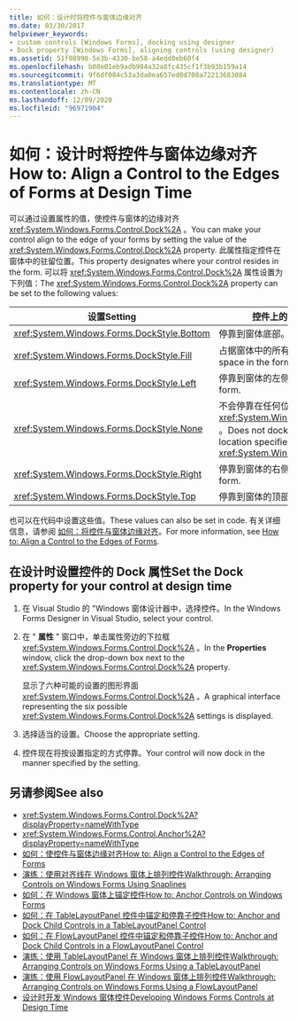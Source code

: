 ```yaml
---
title: 如何：设计时将控件与窗体边缘对齐
ms.date: 03/30/2017
helpviewer_keywords:
- custom controls [Windows Forms], docking using designer
- Dock property [Windows Forms], aligning controls (using designer)
ms.assetid: 51f08998-5e3b-4330-be58-a4edd0eb60f4
ms.openlocfilehash: b08e01eb9adb984a32a8fc435cf1f3b93b159a14
ms.sourcegitcommit: 9f6df084c53a3da0ea657ed0d708a72213683084
ms.translationtype: MT
ms.contentlocale: zh-CN
ms.lasthandoff: 12/09/2020
ms.locfileid: "96971904"
---
```

# <a name="how-to-align-a-control-to-the-edges-of-forms-at-design-time"></a><span data-ttu-id="1ae88-102">如何：设计时将控件与窗体边缘对齐</span><span class="sxs-lookup"><span data-stu-id="1ae88-102">How to: Align a Control to the Edges of Forms at Design Time</span></span>

<span data-ttu-id="1ae88-103">可以通过设置属性的值，使控件与窗体的边缘对齐 <xref:System.Windows.Forms.Control.Dock%2A> 。</span><span class="sxs-lookup"><span data-stu-id="1ae88-103">You can make your control align to the edge of your forms by setting the value of the <xref:System.Windows.Forms.Control.Dock%2A> property.</span></span> <span data-ttu-id="1ae88-104">此属性指定控件在窗体中的驻留位置。</span><span class="sxs-lookup"><span data-stu-id="1ae88-104">This property designates where your control resides in the form.</span></span> <span data-ttu-id="1ae88-105">可以将 <xref:System.Windows.Forms.Control.Dock%2A> 属性设置为下列值：</span><span class="sxs-lookup"><span data-stu-id="1ae88-105">The <xref:System.Windows.Forms.Control.Dock%2A> property can be set to the following values:</span></span>

|<span data-ttu-id="1ae88-106">设置</span><span class="sxs-lookup"><span data-stu-id="1ae88-106">Setting</span></span>|<span data-ttu-id="1ae88-107">控件上的效果</span><span class="sxs-lookup"><span data-stu-id="1ae88-107">Effect on your control</span></span>|
|-------------|----------------------------|
|<xref:System.Windows.Forms.DockStyle.Bottom>|<span data-ttu-id="1ae88-108">停靠到窗体底部。</span><span class="sxs-lookup"><span data-stu-id="1ae88-108">Docks to the bottom of the form.</span></span>|
|<xref:System.Windows.Forms.DockStyle.Fill>|<span data-ttu-id="1ae88-109">占据窗体中的所有剩余空间。</span><span class="sxs-lookup"><span data-stu-id="1ae88-109">Fills all remaining space in the form.</span></span>|
|<xref:System.Windows.Forms.DockStyle.Left>|<span data-ttu-id="1ae88-110">停靠到窗体的左侧。</span><span class="sxs-lookup"><span data-stu-id="1ae88-110">Docks to the left side of the form.</span></span>|
|<xref:System.Windows.Forms.DockStyle.None>|<span data-ttu-id="1ae88-111">不会停靠在任何位置，并且它会出现在由其指定的位置 <xref:System.Windows.Forms.Control.Location%2A> 。</span><span class="sxs-lookup"><span data-stu-id="1ae88-111">Does not dock anywhere, and it appears at the location specified by its <xref:System.Windows.Forms.Control.Location%2A>.</span></span>|
|<xref:System.Windows.Forms.DockStyle.Right>|<span data-ttu-id="1ae88-112">停靠到窗体的右侧。</span><span class="sxs-lookup"><span data-stu-id="1ae88-112">Docks to the right side of the form.</span></span>|
|<xref:System.Windows.Forms.DockStyle.Top>|<span data-ttu-id="1ae88-113">停靠到窗体的顶部。</span><span class="sxs-lookup"><span data-stu-id="1ae88-113">Docks to the top of the form.</span></span>|

<span data-ttu-id="1ae88-114">也可以在代码中设置这些值。</span><span class="sxs-lookup"><span data-stu-id="1ae88-114">These values can also be set in code.</span></span> <span data-ttu-id="1ae88-115">有关详细信息，请参阅 [如何：将控件与窗体边缘对齐](how-to-align-a-control-to-the-edges-of-forms.md)。</span><span class="sxs-lookup"><span data-stu-id="1ae88-115">For more information, see [How to: Align a Control to the Edges of Forms](how-to-align-a-control-to-the-edges-of-forms.md).</span></span>

## <a name="set-the-dock-property-for-your-control-at-design-time"></a><span data-ttu-id="1ae88-116">在设计时设置控件的 Dock 属性</span><span class="sxs-lookup"><span data-stu-id="1ae88-116">Set the Dock property for your control at design time</span></span>

1. <span data-ttu-id="1ae88-117">在 Visual Studio 的 "Windows 窗体设计器中，选择控件。</span><span class="sxs-lookup"><span data-stu-id="1ae88-117">In the Windows Forms Designer in Visual Studio, select your control.</span></span>

2. <span data-ttu-id="1ae88-118">在 " **属性** " 窗口中，单击属性旁边的下拉框 <xref:System.Windows.Forms.Control.Dock%2A> 。</span><span class="sxs-lookup"><span data-stu-id="1ae88-118">In the **Properties** window, click the drop-down box next to the <xref:System.Windows.Forms.Control.Dock%2A> property.</span></span>

     <span data-ttu-id="1ae88-119">显示了六种可能的设置的图形界面 <xref:System.Windows.Forms.Control.Dock%2A> 。</span><span class="sxs-lookup"><span data-stu-id="1ae88-119">A graphical interface representing the six possible <xref:System.Windows.Forms.Control.Dock%2A> settings is displayed.</span></span>

3. <span data-ttu-id="1ae88-120">选择适当的设置。</span><span class="sxs-lookup"><span data-stu-id="1ae88-120">Choose the appropriate setting.</span></span>

4. <span data-ttu-id="1ae88-121">控件现在将按设置指定的方式停靠。</span><span class="sxs-lookup"><span data-stu-id="1ae88-121">Your control will now dock in the manner specified by the setting.</span></span>

## <a name="see-also"></a><span data-ttu-id="1ae88-122">另请参阅</span><span class="sxs-lookup"><span data-stu-id="1ae88-122">See also</span></span>

- <xref:System.Windows.Forms.Control.Dock%2A?displayProperty=nameWithType>
- <xref:System.Windows.Forms.Control.Anchor%2A?displayProperty=nameWithType>
- [<span data-ttu-id="1ae88-123">如何：使控件与窗体边缘对齐</span><span class="sxs-lookup"><span data-stu-id="1ae88-123">How to: Align a Control to the Edges of Forms</span></span>](how-to-align-a-control-to-the-edges-of-forms.md)
- [<span data-ttu-id="1ae88-124">演练：使用对齐线在 Windows 窗体上排列控件</span><span class="sxs-lookup"><span data-stu-id="1ae88-124">Walkthrough: Arranging Controls on Windows Forms Using Snaplines</span></span>](walkthrough-arranging-controls-on-windows-forms-using-snaplines.md)
- [<span data-ttu-id="1ae88-125">如何：在 Windows 窗体上锚定控件</span><span class="sxs-lookup"><span data-stu-id="1ae88-125">How to: Anchor Controls on Windows Forms</span></span>](how-to-anchor-controls-on-windows-forms.md)
- [<span data-ttu-id="1ae88-126">如何：在 TableLayoutPanel 控件中锚定和停靠子控件</span><span class="sxs-lookup"><span data-stu-id="1ae88-126">How to: Anchor and Dock Child Controls in a TableLayoutPanel Control</span></span>](how-to-anchor-and-dock-child-controls-in-a-tablelayoutpanel-control.md)
- [<span data-ttu-id="1ae88-127">如何：在 FlowLayoutPanel 控件中锚定和停靠子控件</span><span class="sxs-lookup"><span data-stu-id="1ae88-127">How to: Anchor and Dock Child Controls in a FlowLayoutPanel Control</span></span>](how-to-anchor-and-dock-child-controls-in-a-flowlayoutpanel-control.md)
- [<span data-ttu-id="1ae88-128">演练：使用 TableLayoutPanel 在 Windows 窗体上排列控件</span><span class="sxs-lookup"><span data-stu-id="1ae88-128">Walkthrough: Arranging Controls on Windows Forms Using a TableLayoutPanel</span></span>](walkthrough-arranging-controls-on-windows-forms-using-a-tablelayoutpanel.md)
- [<span data-ttu-id="1ae88-129">演练：使用 FlowLayoutPanel 在 Windows 窗体上排列控件</span><span class="sxs-lookup"><span data-stu-id="1ae88-129">Walkthrough: Arranging Controls on Windows Forms Using a FlowLayoutPanel</span></span>](walkthrough-arranging-controls-on-windows-forms-using-a-flowlayoutpanel.md)
- [<span data-ttu-id="1ae88-130">设计时开发 Windows 窗体控件</span><span class="sxs-lookup"><span data-stu-id="1ae88-130">Developing Windows Forms Controls at Design Time</span></span>](developing-windows-forms-controls-at-design-time.md)
